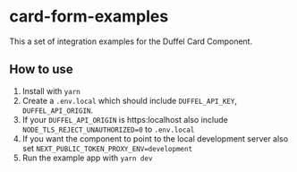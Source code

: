 # card-form-examples

This a set of integration examples for the Duffel Card Component.

## How to use

1. Install with `yarn`
2. Create a `.env.local` which should include `DUFFEL_API_KEY`, `DUFFEL_API_ORIGIN`.
3. If your `DUFFEL_API_ORIGIN` is https:localhost also include `NODE_TLS_REJECT_UNAUTHORIZED=0` to `.env.local`
4. If you want the component to point to the local development server also set `NEXT_PUBLIC_TOKEN_PROXY_ENV=development` 
5. Run the example app with `yarn dev`
